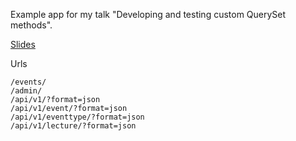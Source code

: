 Example app for my talk "Developing and testing custom QuerySet methods".

[Slides](http://search.yahoo.com/)

Urls

    /events/
    /admin/
    /api/v1/?format=json
    /api/v1/event/?format=json
    /api/v1/eventtype/?format=json
    /api/v1/lecture/?format=json